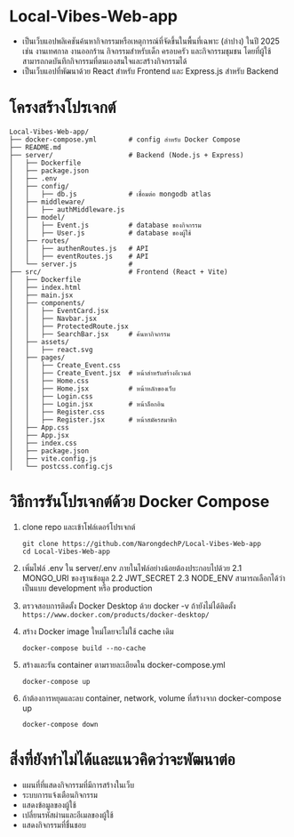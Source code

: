 # Local-Vibes-Web-app

- เป็นเว็บแอปพลิเคชันค้นหากิจกรรมหรือเหตุการณ์ที่จัดขึ้นในพื้นที่เฉพาะ (ลำปาง) ในปี 2025 เช่น งานเทศกาล งานออกร้าน กิจกรรมสำหรับเด็ก ครอบครัว และกิจกรรมชุมชน โดยที่ผู้ใช้สามารถกดบันทึกกิจกรรมที่ตนเองสนใจและสร้างกิจกรรมได้
- เป็นเว็บแอปที่พัฒนาด้วย React สำหรับ Frontend และ Express.js สำหรับ Backend

# โครงสร้างโปรเจกต์

```
Local-Vibes-Web-app/
├── docker-compose.yml        # config สำหรับ Docker Compose
├── README.md
├── server/                   # Backend (Node.js + Express)
│   ├── Dockerfile
│   ├── package.json
│   ├── .env
│   ├── config/
│   │   ├── db.js             # เชื่อมต่อ mongodb atlas
│   ├── middleware/
│   │   ├── authMiddleware.js
│   ├── model/
│   │   ├── Event.js          # database ของกิจกรรม
│   │   ├── User.js           # database ของผู้ใช้
│   ├── routes/
│   │   ├── authenRoutes.js   # API
│   │   ├── eventRoutes.js    # API
│   └── server.js             #
├── src/                      # Frontend (React + Vite)
│   ├── Dockerfile
│   ├── index.html
│   ├── main.jsx
│   ├── components/
│   │   ├── EventCard.jsx
│   │   ├── Navbar.jsx
│   │   ├── ProtectedRoute.jsx
│   │   ├── SearchBar.jsx     # ค้นหากิจกรรม
│   ├── assets/
│   │   ├── react.svg
│   ├── pages/
│   │   ├── Create_Event.css
│   │   ├── Create_Event.jsx  # หน้าสำหรับสร้างอีเวนต์
│   │   ├── Home.css
│   │   ├── Home.jsx          # หน้าหลักของเว็บ
│   │   ├── Login.css
│   │   ├── Login.jsx         # หน้าล็อกอิน
│   │   ├── Register.css
│   │   ├── Register.jsx      # หน้าสมัครสมาชิก
│   ├── App.css
│   ├── App.jsx
│   ├── index.css
│   ├── package.json
│   ├── vite.config.js
│   └── postcss.config.cjs
```

# วิธีการรันโปรเจกต์ด้วย Docker Compose

1. clone repo และเข้าโฟล์เดอร์โปรเจกต์

   ```
   git clone https://github.com/NarongdechP/Local-Vibes-Web-app
   cd Local-Vibes-Web-app
   ```

2. เพิ่มไฟล์ .env ใน server/.env ภายในไฟล์อย่างน้อยต้องประกอบไปด้วย
   2.1 MONGO_URI ของฐานข้อมูล
   2.2 JWT_SECRET
   2.3 NODE_ENV สามารถเลือกได้ว่าเป็นแบบ development หรือ production

3. ตรวจสอบการติดตั้ง Docker Desktop ด้วย docker -v
   ถ้ายังไม่ได้ติดตั้ง `https://www.docker.com/products/docker-desktop/`

4. สร้าง Docker image ใหม่โดยจะไม่ใช้ cache เดิม

   ```
   docker-compose build --no-cache
   ```

5. สร้างและรัน container ตามรายละเอียดใน docker-compose.yml

   ```
   docker-compose up
   ```

6. ถ้าต้องการหยุดและลบ container, network, volume ที่สร้างจาก docker-compose up
   ```
   docker-compose down
   ```

# สิ่งที่ยังทำไม่ได้และแนวคิดว่าจะพัฒนาต่อ

- แผนที่ที่แสดงกิจกรรมที่มีการสร้างในเว็บ
- ระบบการแจ้งเตือนกิจกรรม
- แสดงข้อมูลของผู้ใช้
- เปลี่ยนรหัสผ่านและอีเมลของผู้ใช้
- แสดงกิจกรรมที่ชื่นชอบ
